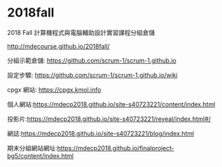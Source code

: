 # 2018fall
2018 Fall 計算機程式與電腦輔助設計實習課程分組倉儲

http://mdecourse.github.io/2018fall/

分組示範倉儲: https://github.com/scrum-1/scrum-1.github.io

設定步驟: https://github.com/scrum-1/scrum-1.github.io/wiki

cpgx 網站: https://cpgx.kmol.info

個人網站:https://mdecp2018.github.io/site-s40723221/content/index.html
 
投影片:https://mdecp2018.github.io/site-s40723221/reveal/index.html#/

網誌:https://mdecp2018.github.io/site-s40723221/blog/index.html

期末分組網站網址:https://mdecp2018.github.io/finalproject-bg5/content/index.html
